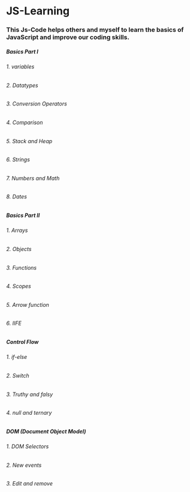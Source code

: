 # JS-Learning 

### This Js-Code helps others and myself to learn the basics of JavaScript and improve our coding skills.

##### Basics Part I
###### 1. variables
###### 2. Datatypes
###### 3. Conversion Operators
###### 4. Comparison
###### 5. Stack and Heap
###### 6. Strings
###### 7. Numbers and Math
###### 8. Dates

##### Basics Part II
###### 1. Arrays 
###### 2. Objects
###### 3. Functions
###### 4. Scopes
###### 5. Arrow function
###### 6. IIFE

##### Control Flow
###### 1. if-else
###### 2. Switch
###### 3. Truthy and falsy
###### 4. null and ternary

##### DOM (Document Object Model)
###### 1. DOM Selectors
###### 2. New events
###### 3. Edit and remove








